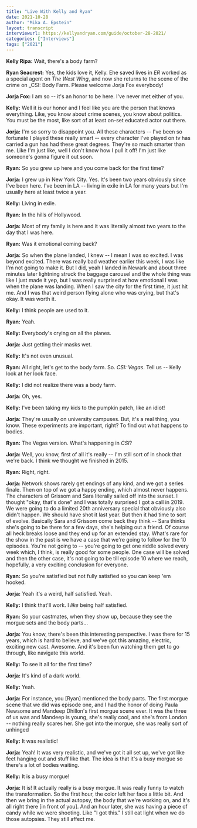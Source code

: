 ```yaml
---
title: "Live With Kelly and Ryan"
date: 2021-10-28
author: "Mika A. Epstein"
layout: transcript
interviewurl: https://kellyandryan.com/guide/october-28-2021/
categories: ["Interviews"]
tags: ["2021"]
---
```


**Kelly Ripa:** Wait, there's a body farm?

**Ryan Seacrest:** Yes, the kids love it, Kelly. Ehe saved lives in _ER_ worked as a special agent on _The West Wing_, and now she returns to the scene of the crime on _CSI: Body Farm. Please welcome Jorja Fox everybody!

**Jorja Fox:** I am so -- it's an honor to be here. I've never met either of you.

**Kelly:** Well it is our honor and I feel like you are the person that knows everything. Like, you know about crime scenes, you know about politics. You must be the most, like sort of at least on-set educated actor out there.

**Jorja:** I'm so sorry to disappoint you. All these characters -- I've been so fortunate I played these really smart -- every character I've played on tv has carried a gun has had these great degrees. They're so much smarter than me. Like I'm just like, well I don't know how I pull it off! I'm just like someone's gonna figure it out soon.

**Ryan:** So you grew up here and you come back for the first time?

**Jorja:** I grew up in New York City. Yes. It's been two years obviously since I've been here. I've been in LA -- living in exile in LA for many years but I'm usually here at least twice a year.

**Kelly:** Living in exile.

**Ryan:** In the hills of Hollywood.

**Jorja:** Most of my family is here and it was literally almost two years to the day that I was here.

**Ryan:** Was it emotional coming back?

**Jorja:** So when the plane landed, I knew -- I mean I was so excited. I was beyond excited. There was really bad weather earlier this week, I was like I'm not going to make it. But I did, yeah I landed in Newark and about three minutes later lightning struck the baggage carousel and the whole thing was like I just made it yep, but I was really surprised at how emotional I was when the plane was landing. When I saw the city for the first time, it just hit me. And I was that weird person flying alone who was crying, but that's okay. It was worth it.

**Kelly:** I think people are used to it.

**Ryan:** Yeah.

**Kelly:** Everybody's crying on all the planes.

**Jorja:** Just getting their masks wet.

**Kelly:** It's not even unusual.

**Ryan:** All right, let's get to the body farm. So. _CSI: Vegas_. Tell us -- Kelly look at her look face.

**Kelly:** I did not realize there was a body farm.

**Jorja:** Oh, yes.

**Kelly:** I've been taking my kids to the pumpkin patch, like an idiot!

**Jorja:** They're usually on university campuses. But, it's a real thing, you know. These experiments are important, right? To find out what happens to bodies.

**Ryan:** The Vegas version. What's happening in _CSI_?

**Jorja:** Well, you know, first of all it's really -- I'm still sort of in shock that we're back. I think we thought we finished in 2015.

**Ryan:** Right, right.

**Jorja:** Network shows rarely get endings of any kind, and we got a series finale. Then on top of we got a happy ending, which almost never happens. The characters of Grissom and Sara literally sailed off into the sunset. I thought "okay, that's done" and I was totally surprised I got a call in 2019. We were going to do a limited 20th anniversary special that obviously also didn't happen. We should have shot it last year. But then it had time to sort of evolve. Basically Sara and Grissom come back they think -- Sara thinks she's going to be there for a few days, she's helping out a friend. Of course all heck breaks loose and they end up for an extended stay. What's rare for the show in the past is we have a case that we're going to follow for the 10 episodes. You're not going to -- you're going to get one riddle solved every week which, I think, is really good for some people. One case will be solved and then the other case, it's not going to be till episode 10 where we reach, hopefully, a very exciting conclusion for everyone.

**Ryan:** So you're satisfied but not fully satisfied so you can keep 'em hooked.

**Jorja:** Yeah it's a weird, half satisfied. Yeah.

**Kelly:** I think that'll work. I _like_ being half satisfied.

**Ryan:** So your castmates, when they show up, because they see the morgue sets and the body parts...

**Jorja:** You know, there's been this interesting perspective. I was there for 15 years, which is hard to believe, and we've got this amazing, electric, exciting new cast. Awesome. And it's been fun watching them get to go through, like navigate this world.

**Kelly:** To see it all for the first time?

**Jorja:** It's kind of a dark world.

**Kelly:** Yeah.

**Jorja:** For instance, you [Ryan] mentioned the body parts. The first morgue scene that we did was episode one, and I had the honor of doing Paula Newsome and Mandeep Dhillon's first morgue scene ever. It was the three of us was and Mandeep is young, she's really cool, and she's from London -- nothing really scares her. She got into the morgue, she was really sort of unhinged

**Kelly:** It was realistic!

**Jorja:** Yeah! It was very realistic, and we've got it all set up, we've got like feet hanging out and stuff like that. The idea is that it's a busy morgue so there's a lot of bodies waiting.

**Kelly:** It is a busy morgue!

**Jorja:** It is! It actually really is a busy morgue. It was really funny to watch the transformation. So the first hour, the color left her face a little bit. And then we bring in the actual autopsy, the body that we're working on, and it's all right there [in front of you]. And an hour later, she was having a piece of candy while we were shooting. Like "I got this." I still eat light when we do those autopsies. They still affect me.
